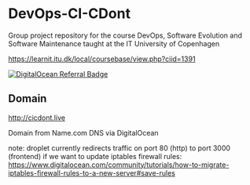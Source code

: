 # DevOps-CI-CDont

Group project repository for the course DevOps, Software Evolution and Software Maintenance taught at the IT University of Copenhagen

<https://learnit.itu.dk/local/coursebase/view.php?ciid=1391>

[![DigitalOcean Referral Badge](https://web-platforms.sfo2.cdn.digitaloceanspaces.com/WWW/Badge%201.svg)](https://www.digitalocean.com/?refcode=e7490392c841&utm_campaign=Referral_Invite&utm_medium=Referral_Program&utm_source=badge)

## Domain

<http://cicdont.live>

Domain from Name.com
DNS via DigitalOcean

note: droplet currently redirects traffic on port 80 (http) to port 3000 (frontend)
if we want to update iptables firewall rules:
<https://www.digitalocean.com/community/tutorials/how-to-migrate-iptables-firewall-rules-to-a-new-server#save-rules>
